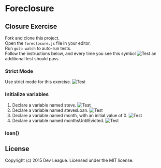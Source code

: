 # Foreclosure

## Closure Exercise

Fork and clone this project.  
Open the `foreclosure.js` file in your editor.  
Run `gulp watch` to auto-run tests.  
Follow the instructions below, and every time you see this symbol ![Test][test-large] an additional test should pass.

### Strict Mode

Use strict mode for this exercise. ![Test][test]  

### Initialize variables

1. Declare a variable named steve. ![Test][test]  
1. Declare a variable named stevesLoan. ![Test][test]  
1. Declare a variable named month, with an initial value of 0. ![Test][test]
1. Declare a variable named monthsUntilEvicted. ![Test][test]  

### loan()




## License

Copyright (c) 2015 Dev League. Licensed under the MIT license.


[test-large]: http://i.imgur.com/TOUBxO4.png
[test]: http://i.imgur.com/XLSydy0.png

